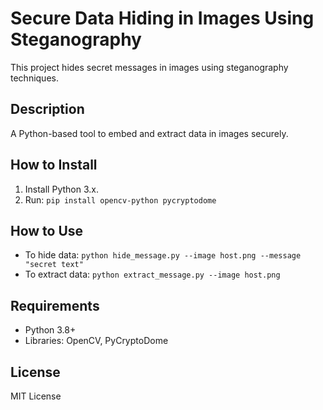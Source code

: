 # Secure Data Hiding in Images Using Steganography

This project hides secret messages in images using steganography techniques.

## Description
A Python-based tool to embed and extract data in images securely.

## How to Install
1. Install Python 3.x.
2. Run: `pip install opencv-python pycryptodome`

## How to Use
- To hide data: `python hide_message.py --image host.png --message "secret text"`
- To extract data: `python extract_message.py --image host.png`

## Requirements
- Python 3.8+
- Libraries: OpenCV, PyCryptoDome

## License
MIT License
